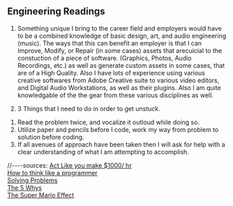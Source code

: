 ## Engineering Readings

1. Something unique I bring to the career field and employers would have to be a combined knowledge of basic design, art, and audio engineering (music).  The ways that this can benefit an employer is that I can Improve, Modify, or Repair (in some cases) assets that arecuicial to the constuction of a piece of software. (Graphics, Photos, Audio Recordings, etc.) as well as generate custom assets in some cases, that are of a High Quality.  Also I have lots of experience using various creative softwares from Adobe Creative suite to various video editors, and Digital Audio Workstations, as well as their plugins. Also I am quite knowledgable of the the gear from these various disciplines as well.<br>

2. 3 Things that I need to do in order to get unstuck.
<ol>
  <li>Read the problem twice, and vocalize it outloud while doing so.</li>
  <li>Utilize paper and pencils before I code,  work my way from problem to solution before coding.</li>
  <li>If all avenues of approach have been taken then I will ask for help with a clear understanding of what I am attempting to accomplish.</li>
</ol>

//----sources:
[Act Like you make $1000/ hr](https://anthony-moore.medium.com/pretend-your-time-is-worth-1-000-hour-and-youll-become-100x-more-productive-6ab2302b8e8c)<br>
[How to think like a programmer](https://medium.freecodecamp.org/how-to-think-like-a-programmer-lessons-in-problem-solving-d1d8bf1de7d2)<br>
[Solving Problems](https://simpleprogrammer.com/solving-problems-breaking-it-down/)<br>
[The 5 Whys](https://www.mindtools.com/pages/article/newTMC_5W.htm)<br>
[The Super Mario Effect](https://www.youtube.com/watch?v=9vJRopau0g0)<br>
